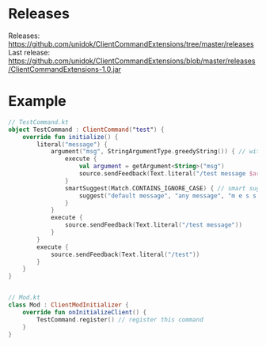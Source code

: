 # Releases
Releases: https://github.com/unidok/ClientCommandExtensions/tree/master/releases
Last release: https://github.com/unidok/ClientCommandExtensions/blob/master/releases/ClientCommandExtensions-1.0.jar

# Example
```kt
// TestCommand.kt
object TestCommand : ClientCommand("test") {
    override fun initialize() {
        literal("message") {
            argument("msg", StringArgumentType.greedyString()) { // with argument
                execute {
                    val argument = getArgument<String>("msg")
                    source.sendFeedback(Text.literal("/test message $argument"))
                }
                smartSuggest(Match.CONTAINS_IGNORE_CASE) { // smart suggest (by argument input)
                    suggest("default message", "any message", "m e s s a g e")
                }
            } 
            execute {
                source.sendFeedback(Text.literal("/test message"))
            }
        }
        execute {
            source.sendFeedback(Text.literal("/test"))
        }
    }
}


// Mod.kt
class Mod : ClientModInitializer {
    override fun onInitializeClient() {
        TestCommand.register() // register this command
    }
}
```
